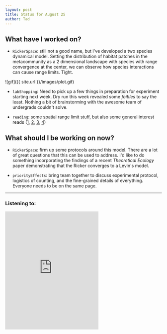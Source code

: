```yaml
---
layout: post
title: Status for August 25
author: Tad
---
```


## What have I worked on?

* `RickerSpace`: still not a good name, but I've developed a two species dynamical model. Setting the distribution of habitat patches in the metacommunity as a 2 dimensional landscape with species with range convergence at the center, we can observe how species interactions can cause range limits. Tight.

![gif]({{ site.url }}/images/plot.gif)

* `labShopping`: Need to pick up a few things in preparation for experiment starting next week. Dry run this week revealed some _foibles_ to say the least. Nothing a bit of brainstorming with the awesome team of undergrads couldn't solve.

* `reading`: some spatial range limit stuff, but also some general interest reads ([1](http://biorxiv.org/content/biorxiv/early/2016/08/23/070789.full.pdf), [2](http://www.annualreviews.org/doi/pdf/10.1146/annurev-phyto-080615-095959), [3](https://peerj.com/articles/2367/?utm_source=summary_email_publication&utm_medium=email&utm_campaign=connection), [4](https://www.researchgate.net/profile/Matias_Arim/publication/272525228_Disentangling_the_effects_of_local_and_regional_processes_on_biodiversity_patterns_through_taxon-contingent_metacommunity_network_analysis/links/54ebb97c0cf2a030519498a0.pdf))



## What should I be working on now?

* `RickerSpace`: firm up some protocols around this model. There are a lot of great questions that this can be used to address. I'd like to do something incorporating the findings of a recent _Theoretical Ecology_ paper demonstrating that the Ricker converges to a Levin's model.

* `priorityEffects`: bring team together to discuss experimental protocol, logistics of counting, and the fine-grained details of everything. Everyone needs to be on the same page.




---

### Listening to:
 <iframe src='https://embed.spotify.com/?uri=spotify%3Atrack%3A7ofZgS5xDW0XodfjaXWvZG' width='300' height='380' frameborder='0' allowtransparency='true'></iframe>
 <i class='fa fa-code' style='color:pink'></i>
